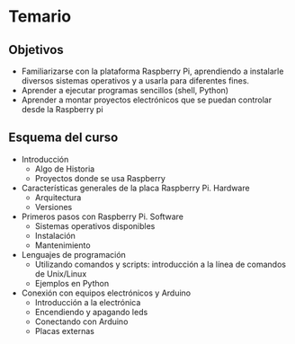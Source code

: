 # Temario


## Objetivos

* Familiarizarse con la plataforma Raspberry Pi, aprendiendo a instalarle diversos sistemas operativos y a usarla para diferentes fines.
* Aprender a ejecutar programas sencillos (shell, Python)
* Aprender a montar proyectos electrónicos que se puedan controlar desde la Raspberry pi

## Esquema del curso

* Introducción
  * Algo de Historia
  * Proyectos donde se usa Raspberry
* Características generales de la placa Raspberry Pi. Hardware
  * Arquitectura
  * Versiones
* Primeros pasos con Raspberry Pi. Software
  * Sistemas operativos disponibles
  * Instalación
  * Mantenimiento
* Lenguajes de programación
  * Utilizando comandos y scripts: introducción a la línea de comandos de Unix/Linux
  * Ejemplos en Python
* Conexión con equipos electrónicos y Arduino
  * Introducción a la electrónica
  * Encendiendo y apagando leds
  * Conectando con Arduino
  * Placas externas
